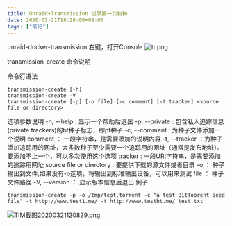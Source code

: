 ```yaml
---
title: Unraid+Transmission 记录第一次制种
date: 2020-03-21T18:28:09+08:00
tags: ["笔记"]
---
```


unraid-docker-transmission 
右键，打开Console
![tr.png](https://i.loli.net/2020/03/21/C2cJgLpUZmbRd5T.png)

transmission-create 命令说明

命令行语法
```shell
transmission-create [-h]
transmission-create -V
transmission-create [-p] [-o file] [-c comment] [-t tracker] <source file or directory>
```
选项参数说明
-h, --help : 显示一个帮助后退出
-p, --private : 包含私人追踪信息(private trackers)的bt种子标志，即pt种子
-c, --comment : 为种子文件添加一个说明
comment ： 一段字符串，是需要添加的说明内容
-t, --tracker ：为种子添加追踪用的网址，大多数种子至少需要一个追踪用的网址（通常是发布地址）。要添加不止一个，可以多次使用这个选项
tracker : 一段URI字符串，是需要添加的追踪用网址
source file or directory : 要提供下载的源文件或者目录
-o ： 种子输出到文件,如果没有-o选项，将输出到标准输出设备，可以用来测试
file ： 种子文件路径
-V, --version ： 显示版本信息后退出
例子
```shell
transmission-create -p -o /tmp/test.torrent -c "a test BitToorent seed file" -t http://www.test1.me/ -t http://www.testbt.me/ test.txt
```

![TIM截图20200321120829.png](https://i.loli.net/2020/03/21/TIuEGdCUOfVQpH1.png)